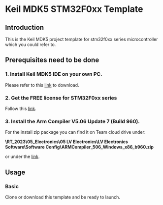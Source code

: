 # Keil MDK5 STM32F0xx Template

## Introduction
This is the Keil MDK5 project template for stm32f0xx series microcontroller which you could refer to.

## Prerequisites need to be done
### 1. Install Keil MDK5 IDE on your own PC.
Please refer to this [link](https://www.keil.com/demo/eval/arm.htm) to download.
### 2. Get the FREE license for STM32F0xx series
Follow this [link](https://www2.keil.com/stmicroelectronics-stm32/mdk).
### 3. Install the Arm Compiler V5.06 Update 7 (Build 960).
For the install zip package you can find it on Team cloud drive under:

**\RT_2023\05_Electronics\05 LV Electronics\LV Electronics Software\Software Config\ARMCompiler_506_Windows_x86_b960.zip**

or under the [link](https://developer.arm.com/documentation/ka005198/latest).

## Usage

### Basic
Clone or download this template and be ready to launch.

